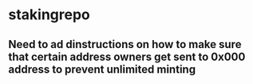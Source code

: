 # stakingrepo

## Need to ad dinstructions on how to make sure that certain address owners get sent to 0x000 address to prevent unlimited minting
